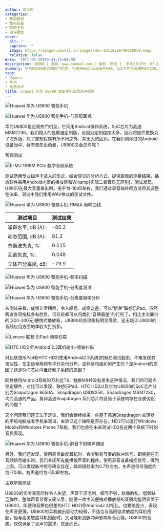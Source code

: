 ```yaml
---
author: 夏昆冈
categories:
- 移动数码
- 数码设备
- 智能手机
- 测评报告
cover:
  alt: ''
  caption: ''
  image: https://images.soomal.cc/images/doc/20110518/00010859.webp
  relative: false
date: '2011-05-19T09:41:15+08:00'
description: U8800 | 源自：www.soomal.com | 版权：原创 |  平均/总评分：07.62/99
summary: 华为U8800是近期热门机型，它采用Android操作系统，SoC芯片为高通MSM7230。我们购入的是联通定制版，但因为定制程序太多，因此将固件更换为了海外版，除了定制程序有所不同之外，并无大的区别。在我们测评过的Android设备当中，鲜有音质出色者，U8800又会怎样呢？
tags:
- Huawei
- 华为
- 音质测评
title: Huawei 华为 U8800 智能手机音质测评报告
---
```


![Huawei 华为 U8800 智能手机](https://images.soomal.cc/images/doc/20110518/00010845.webp)



![Huawei 华为 U8800 智能手机-与原配耳机](https://images.soomal.cc/images/doc/20110518/00010860.webp)



华为U8800是近期热门机型，它采用Android操作系统，SoC芯片为高通MSM7230。我们购入的是联通定制版，但因为定制程序太多，因此将固件更换为了海外版，除了定制程序有所不同之外，并无大的区别。在我们测评过的Android设备当中，鲜有音质出色者，U8800又会怎样呢？



客观测试



![E-MU 1616M PCIe 数字音频系统](https://images.soomal.cc/images/doc/20101204/00008507.webp)



测试选用专业级声卡录入的形式，结合常见的分析方式，提供直观的测量结果。播放软件采用Android内置的播放器和Winamp[实际二者音质无区别]，测试发现，U8800在最大音量输出时，电平为-16dB左右，我们通过录音端补偿方法将其调整在0dB。测试中我们使用WAV格式的测试文件。



![Huawei 华为 U8800 智能手机-RMAA 频响曲线](https://images.soomal.cc/images/doc/20110518/00010874.webp)



| 测试项目 | 测试结果 |
| --- | --- |
| 噪声水平, dB (A): | -80.2 |
| 动态范围, dB (A): | 81.2 |
| 总谐波失真, %: | 0.015 |
| 互调失真, %: | 0.048 |
| 立体声分离度, dB: | -79.9 |



![Huawei 华为 U8800 智能手机-频率扫描](https://images.soomal.cc/images/doc/20110518/00010875.webp)



![Huawei 华为 U8800 智能手机-分离度测试](https://images.soomal.cc/images/doc/20110518/00010876.webp)



![Huawei 华为 U8800 智能手机-分离度频率分析](https://images.soomal.cc/images/doc/20110518/00010877.webp)



从测试来看，成绩非常糟糕，令人叹息。成绩之差，可以“媲美”联想乐Pad，虽然两者各项指标各有胜负，但已经都可以归类到“音质最差”的行列了。相比主流廉价的[200-300元]便携式播放器，U8800的各项指标明显落败，这无疑让U8800的音频应用方面的体验大打折扣。



![Lenovo 联想 乐Pad-频率扫描](https://images.soomal.cc/images/doc/20110420/00010339.webp)



![HTC HD2 @Android 2.3耳机输出-频率扫描](https://images.soomal.cc/images/doc/20110514/00010766.webp)



对比联想乐Pad和HTC HD2[使用Android2.3系统]的频扫测试截图，不难发现其相似性，在主信号两侧有平行杂讯分布，这种杂讯是如何产生的？是Android的原因？还是SoC芯片内置音频子系统的原因？



同样使用Android系统的万利达T8、魅族M9并没有发生这种情况，我们将可疑点锁定硬件，对比可以发现，联想乐Pad、HTC HD2以及华为U8800的SoC芯片分别为Snapdragon 8650A、Snapdragon QSD8250、Snapdragon MSM7230，均为高通的产品。莫非高通Snapdragon 系列芯片的音频子系统均存在音质劣化的问题？



这个问题我们还无法下定论，我们会继续找来一些基于高通Snapdragon 处理器的平板电脑或者手机来测试，来验证这个缺陷是否存在。HD2可以运行Windows Mobile和Windows Phone 7系统，我们也会在未来测试HD2在这两个系统下时的音质表现。



![Huawei 华为 U8800 智能手机-静音下的噪声捕捉](https://images.soomal.cc/images/doc/20110518/00010878.webp)



另外，我们还发现，使用高灵敏度耳机时，会听到有节奏的脉冲信号，即便是在无音频信号输出时。我们关闭所有能播放声音的程序，使用录音设备捕捉信号，得到上图。可以发现脉冲信号确实存在，其间隔频率为0.7秒左右，左声道信号强度约为-70dB，右声道约为-55dB左右。



主观听感测试



U8800的实听表现同样令人失望，声音干涩毛刺，细节不够，结像散乱，低频缺乏弹性，整体声音显得又硬又呆，随便一款主流便携式播放器的音质均能明显优于U8800，即便和音质也很差的HTC HD2[@Android2.3]相比，也要略差点，表现在声音更薄。U8800的耳机输出驱动力较弱，不适合与高阻低灵敏度的耳机搭配，但与高灵敏度耳机搭配时，又可能听到脉冲声影响听音心情。U8800的音质，仅仅满足了发声的需求，仅此而已。